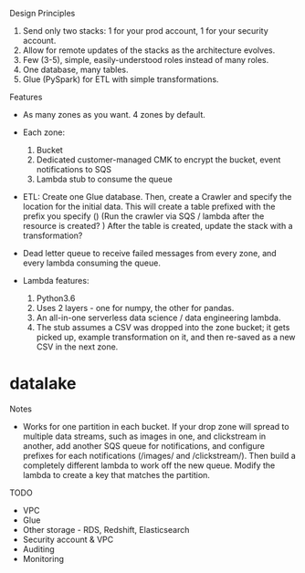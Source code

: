 Design Principles
1. Send only two stacks: 1 for your prod account, 1 for your security account.
2. Allow for remote updates of the stacks as the architecture evolves.
3. Few (3-5), simple, easily-understood roles instead of many roles.
4. One database, many tables.
5. Glue (PySpark) for ETL with simple transformations.


Features
* As many zones as you want. 4 zones by default.
* Each zone:
  1. Bucket
  2. Dedicated customer-managed CMK to encrypt the bucket, event notifications to SQS
  3. Lambda stub to consume the queue
* ETL:
  Create one Glue database.
  Then, create a Crawler and specify the location for the initial data. This will create a table prefixed with the prefix you specify ()
  (Run the crawler via SQS / lambda after the resource is created? )
  After the table is created, update the stack with a transformation?

* Dead letter queue to receive failed messages from every zone, and every lambda consuming the queue.

* Lambda features:
  1. Python3.6
  2. Uses 2 layers - one for numpy, the other for pandas.
  3. An all-in-one serverless data science / data engineering lambda.
  4. The stub assumes a CSV was dropped into the zone bucket; it gets picked up, example transformation on it, and then re-saved as a new CSV in the next zone.

# datalake
Notes
* Works for one partition in each bucket. If your drop zone will spread to multiple data streams, such as images in one, and clickstream in another, add another SQS queue for notifications, and configure prefixes for each notifications (/images/ and /clickstream/). Then build a completely different lambda to work off the new queue. Modify the lambda to create a key that matches the partition.

TODO
* VPC
* Glue
* Other storage - RDS, Redshift, Elasticsearch
* Security account & VPC
* Auditing
* Monitoring
